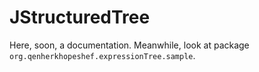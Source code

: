# JStructuredTree

Here, soon, a documentation. Meanwhile, look at package  `org.qenherkhopeshef.expressionTree.sample`.

